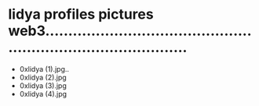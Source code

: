 # lidya profiles pictures web3....................................................................................
- 0xlidya (1).jpg..
- 0xlidya (2).jpg
- 0xlidya (3).jpg
- 0xlidya (4).jpg
